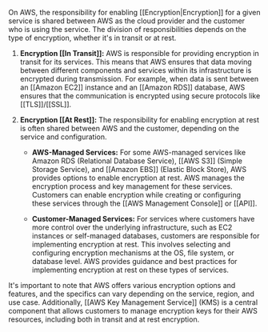 On AWS, the responsibility for enabling [[Encryption|Encryption]] for a given service is shared between AWS as the cloud provider and the customer who is using the service. The division of responsibilities depends on the type of encryption, whether it's in transit or at rest.

1. **Encryption [[In Transit]]:** AWS is responsible for providing encryption in transit for its services. This means that AWS ensures that data moving between different components and services within its infrastructure is encrypted during transmission. For example, when data is sent between an [[Amazon EC2]] instance and an [[Amazon RDS]] database, AWS ensures that the communication is encrypted using secure protocols like [[TLS]]/[[SSL]].
    
2. **Encryption [[At Rest]]:** The responsibility for enabling encryption at rest is often shared between AWS and the customer, depending on the service and configuration.
    
    - **AWS-Managed Services:** For some AWS-managed services like Amazon RDS (Relational Database Service), [[AWS S3]] (Simple Storage Service), and [[Amazon EBS]] (Elastic Block Store), AWS provides options to enable encryption at rest. AWS manages the encryption process and key management for these services. Customers can enable encryption while creating or configuring these services through the [[AWS Management Console]] or [[API]].
        
    - **Customer-Managed Services:** For services where customers have more control over the underlying infrastructure, such as EC2 instances or self-managed databases, customers are responsible for implementing encryption at rest. This involves selecting and configuring encryption mechanisms at the OS, file system, or database level. AWS provides guidance and best practices for implementing encryption at rest on these types of services.
        

It's important to note that AWS offers various encryption options and features, and the specifics can vary depending on the service, region, and use case. Additionally, [[AWS Key Management Service]] (KMS) is a central component that allows customers to manage encryption keys for their AWS resources, including both in transit and at rest encryption.